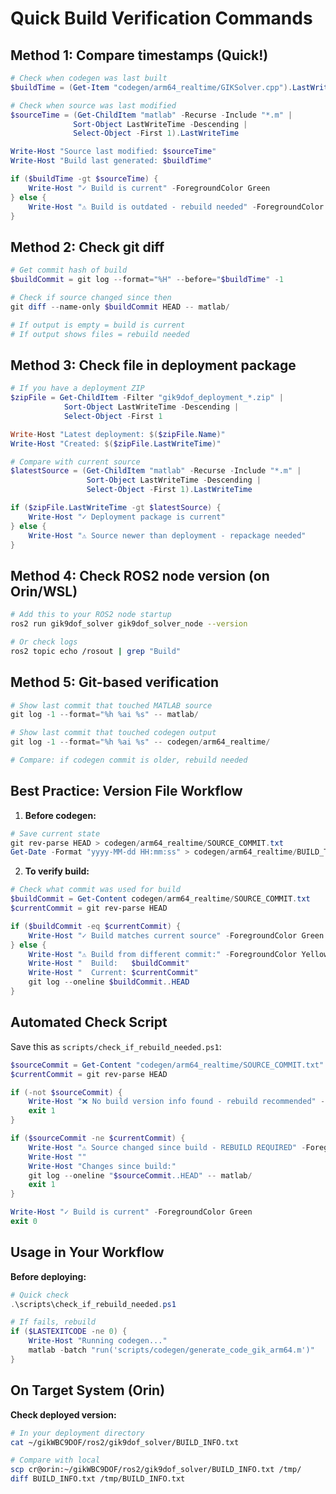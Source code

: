 # Quick Build Verification Commands

## Method 1: Compare timestamps (Quick!)
```powershell
# Check when codegen was last built
$buildTime = (Get-Item "codegen/arm64_realtime/GIKSolver.cpp").LastWriteTime

# Check when source was last modified
$sourceTime = (Get-ChildItem "matlab" -Recurse -Include "*.m" | 
              Sort-Object LastWriteTime -Descending | 
              Select-Object -First 1).LastWriteTime

Write-Host "Source last modified: $sourceTime"
Write-Host "Build last generated: $buildTime"

if ($buildTime -gt $sourceTime) {
    Write-Host "✓ Build is current" -ForegroundColor Green
} else {
    Write-Host "⚠️ Build is outdated - rebuild needed" -ForegroundColor Yellow
}
```

## Method 2: Check git diff
```powershell
# Get commit hash of build
$buildCommit = git log --format="%H" --before="$buildTime" -1

# Check if source changed since then
git diff --name-only $buildCommit HEAD -- matlab/

# If output is empty = build is current
# If output shows files = rebuild needed
```

## Method 3: Check file in deployment package
```powershell
# If you have a deployment ZIP
$zipFile = Get-ChildItem -Filter "gik9dof_deployment_*.zip" | 
            Sort-Object LastWriteTime -Descending | 
            Select-Object -First 1

Write-Host "Latest deployment: $($zipFile.Name)"
Write-Host "Created: $($zipFile.LastWriteTime)"

# Compare with current source
$latestSource = (Get-ChildItem "matlab" -Recurse -Include "*.m" | 
                 Sort-Object LastWriteTime -Descending | 
                 Select-Object -First 1).LastWriteTime

if ($zipFile.LastWriteTime -gt $latestSource) {
    Write-Host "✓ Deployment package is current"
} else {
    Write-Host "⚠️ Source newer than deployment - repackage needed"
}
```

## Method 4: Check ROS2 node version (on Orin/WSL)
```bash
# Add this to your ROS2 node startup
ros2 run gik9dof_solver gik9dof_solver_node --version

# Or check logs
ros2 topic echo /rosout | grep "Build"
```

## Method 5: Git-based verification
```powershell
# Show last commit that touched MATLAB source
git log -1 --format="%h %ai %s" -- matlab/

# Show last commit that touched codegen output
git log -1 --format="%h %ai %s" -- codegen/arm64_realtime/

# Compare: if codegen commit is older, rebuild needed
```

## Best Practice: Version File Workflow

1. **Before codegen:**
```powershell
# Save current state
git rev-parse HEAD > codegen/arm64_realtime/SOURCE_COMMIT.txt
Get-Date -Format "yyyy-MM-dd HH:mm:ss" > codegen/arm64_realtime/BUILD_TIME.txt
```

2. **To verify build:**
```powershell
# Check what commit was used for build
$buildCommit = Get-Content codegen/arm64_realtime/SOURCE_COMMIT.txt
$currentCommit = git rev-parse HEAD

if ($buildCommit -eq $currentCommit) {
    Write-Host "✓ Build matches current source" -ForegroundColor Green
} else {
    Write-Host "⚠️ Build from different commit:" -ForegroundColor Yellow
    Write-Host "  Build:   $buildCommit"
    Write-Host "  Current: $currentCommit"
    git log --oneline $buildCommit..HEAD
}
```

## Automated Check Script

Save this as `scripts/check_if_rebuild_needed.ps1`:
```powershell
$sourceCommit = Get-Content "codegen/arm64_realtime/SOURCE_COMMIT.txt" -ErrorAction SilentlyContinue
$currentCommit = git rev-parse HEAD

if (-not $sourceCommit) {
    Write-Host "❌ No build version info found - rebuild recommended" -ForegroundColor Red
    exit 1
}

if ($sourceCommit -ne $currentCommit) {
    Write-Host "⚠️ Source changed since build - REBUILD REQUIRED" -ForegroundColor Yellow
    Write-Host ""
    Write-Host "Changes since build:"
    git log --oneline "$sourceCommit..HEAD" -- matlab/
    exit 1
}

Write-Host "✓ Build is current" -ForegroundColor Green
exit 0
```

## Usage in Your Workflow

**Before deploying:**
```powershell
# Quick check
.\scripts\check_if_rebuild_needed.ps1

# If fails, rebuild
if ($LASTEXITCODE -ne 0) {
    Write-Host "Running codegen..."
    matlab -batch "run('scripts/codegen/generate_code_gik_arm64.m')"
}
```

## On Target System (Orin)

**Check deployed version:**
```bash
# In your deployment directory
cat ~/gikWBC9DOF/ros2/gik9dof_solver/BUILD_INFO.txt

# Compare with local
scp cr@orin:~/gikWBC9DOF/ros2/gik9dof_solver/BUILD_INFO.txt /tmp/
diff BUILD_INFO.txt /tmp/BUILD_INFO.txt
```
